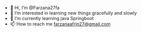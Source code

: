 - 👋 Hi, I’m @Farzana27fa
- 👀 I’m interested in learning new things gracefully and slowly
- 🌱 I’m currently learning java Springboot
- 📫 How to reach me farzanaafrin27@gmail.com

<!---
Farzana27fa/Farzana27fa is a ✨ special ✨ repository because its `README.md` (this file) appears on your GitHub profile.
You can click the Preview link to take a look at your changes.
--->
